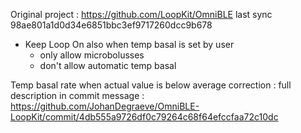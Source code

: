 Original project : https://github.com/LoopKit/OmniBLE
last sync 98ae801a1d0d34e6851bbc3ef9717260dcc9b678

- Keep Loop On also when temp basal is set by user
  - only allow microbolusses
  - don't allow automatic temp basal
  
Temp basal rate when actual value is below average correction : full description in commit message : https://github.com/JohanDegraeve/OmniBLE-LoopKit/commit/4db555a9726df0c79264c68f64efccfaa72c10dc
